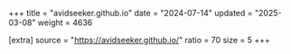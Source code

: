 +++
title = "avidseeker.github.io"
date = "2024-07-14"
updated = "2025-03-08"
weight = 4636

[extra]
source = "https://avidseeker.github.io/"
ratio = 70
size = 5
+++
